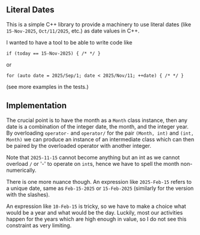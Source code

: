 ## Literal Dates
This is a simple C++ library to provide a machinery to use literal dates (like `15-Nov-2025`, `Oct/11/2025`, etc.) as date values in C++.

I wanted to have a tool to be able to write code like

```
if (today == 15-Nov-2025) { /* */ }
```

or

```
for (auto date = 2025/Sep/1; date < 2025/Nov/11; ++date) { /* */ }
```

(see more examples in the tests.)

## Implementation

The crucial point is to have the month as a `Month` class instance, then any date is a combination of the integer date, the month, and the integer year. By overloading
`operator-` and `operator/` for the pair `(Month, int)` and `(int, Month)` we can produce an instance of an intermediate class which can then be paired by the overloaded
operator with another integer. 

Note that `2025-11-15` cannot become anything but an int as we cannot overload `/` or '-' to operate on `int`s, hence we have to spell the month non-numerically.

There is one more nuance though. An expression like `2025-Feb-15` refers to a unique date, same as `Feb-15-2025` or `15-Feb-2025` (similarly for the version with the slashes).

An expression like `10-Feb-15` is tricky, so we have to make a choice what would be a year and what would be the day. Luckily, most our activities happen for the years which are
high enough in value, so I do not see this constraint as very limiting.
